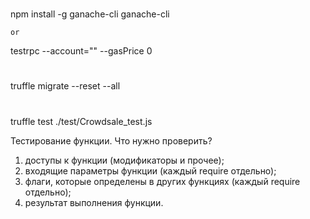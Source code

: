 #
npm install -g ganache-cli 
ganache-cli 

    or

testrpc --account="" --gasPrice 0

#
truffle migrate --reset --all

#
truffle test ./test/Crowdsale_test.js

Тестирование функции. Что нужно проверить?
1) доступы к функции (модификаторы и прочее);
2) входящие параметры функции (каждый require отдельно);
3) флаги, которые определены в других функциях (каждый require отдельно);
4) результат выполнения функции.